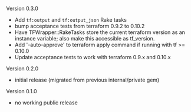 Version 0.3.0

  - Add `tf:output` and `tf:output_json` Rake tasks
  - bump acceptance tests from terraform 0.9.2 to 0.10.2
  - Have TFWrapper::RakeTasks store the current terraform version as an instance variable;
    also make this accessible as tf_version.
  - Add '-auto-approve' to terraform apply command if running with tf >= 0.10.0
  - Update acceptance tests to work with terraform 0.9.x and 0.10.x

Version 0.2.0

  - initial release (migrated from previous internal/private gem)

Version 0.1.0

  - no working public release
